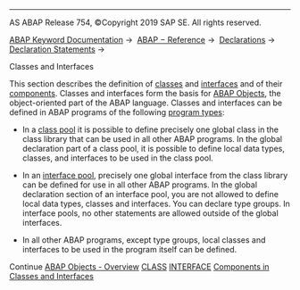   

* * *

AS ABAP Release 754, ©Copyright 2019 SAP SE. All rights reserved.

[ABAP Keyword Documentation](https://help.sap.com/doc/abapdocu_754_index_htm/7.54/en-US/abenabap.htm) →  [ABAP − Reference](https://help.sap.com/doc/abapdocu_754_index_htm/7.54/en-US/abenabap_reference.htm) →  [Declarations](https://help.sap.com/doc/abapdocu_754_index_htm/7.54/en-US/abendeclarations.htm) →  [Declaration Statements](https://help.sap.com/doc/abapdocu_754_index_htm/7.54/en-US/abenabap_declarations.htm) → 

Classes and Interfaces

This section describes the definition of [classes](https://help.sap.com/doc/abapdocu_754_index_htm/7.54/en-US/abapclass.htm) and [interfaces](https://help.sap.com/doc/abapdocu_754_index_htm/7.54/en-US/abapinterface.htm) and of their [components](https://help.sap.com/doc/abapdocu_754_index_htm/7.54/en-US/abenclass_ifac_components.htm). Classes and interfaces form the basis for [ABAP Objects](https://help.sap.com/doc/abapdocu_754_index_htm/7.54/en-US/abenabap_objects_oview.htm), the object-oriented part of the ABAP language. Classes and interfaces can be defined in ABAP programs of the following [program types](https://help.sap.com/doc/abapdocu_754_index_htm/7.54/en-US/abenprogram_type_glosry.htm "Glossary Entry"):

-   In a [class pool](https://help.sap.com/doc/abapdocu_754_index_htm/7.54/en-US/abenclass_pool_glosry.htm "Glossary Entry") it is possible to define precisely one global class in the class library that can be used in all other ABAP programs. In the global declaration part of a class pool, it is possible to define local data types, classes, and interfaces to be used in the class pool.

-   In an [interface pool](https://help.sap.com/doc/abapdocu_754_index_htm/7.54/en-US/abeninterface_pool_glosry.htm "Glossary Entry"), precisely one global interface from the class library can be defined for use in all other ABAP programs. In the global declaration section of an interface pool, you are not allowed to define local data types, classes and interfaces. You can declare type groups. In interface pools, no other statements are allowed outside of the global interfaces.

-   In all other ABAP programs, except type groups, local classes and interfaces to be used in the program itself can be defined.

Continue
[ABAP Objects - Overview](https://help.sap.com/doc/abapdocu_754_index_htm/7.54/en-US/abenabap_objects_oview.htm)
[CLASS](https://help.sap.com/doc/abapdocu_754_index_htm/7.54/en-US/abapclass.htm)
[INTERFACE](https://help.sap.com/doc/abapdocu_754_index_htm/7.54/en-US/abapinterface.htm)
[Components in Classes and Interfaces](https://help.sap.com/doc/abapdocu_754_index_htm/7.54/en-US/abenclass_ifac_components.htm)